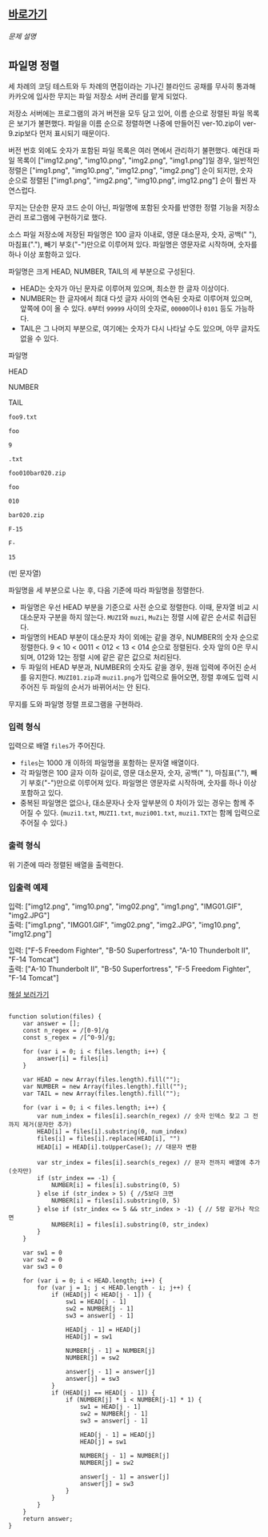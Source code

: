 
##  [바로가기](https://school.programmers.co.kr/learn/courses/30/lessons/17686)


###### 문제 설명

## 파일명 정렬

세 차례의 코딩 테스트와 두 차례의 면접이라는 기나긴 블라인드 공채를 무사히 통과해 카카오에 입사한 무지는 파일 저장소 서버 관리를 맡게 되었다.

저장소 서버에는 프로그램의 과거 버전을 모두 담고 있어, 이름 순으로 정렬된 파일 목록은 보기가 불편했다. 파일을 이름 순으로 정렬하면 나중에 만들어진 ver-10.zip이 ver-9.zip보다 먼저 표시되기 때문이다.

버전 번호 외에도 숫자가 포함된 파일 목록은 여러 면에서 관리하기 불편했다. 예컨대 파일 목록이 ["img12.png", "img10.png", "img2.png", "img1.png"]일 경우, 일반적인 정렬은 ["img1.png", "img10.png", "img12.png", "img2.png"] 순이 되지만, 숫자 순으로 정렬된 ["img1.png", "img2.png", "img10.png", img12.png"] 순이 훨씬 자연스럽다.

무지는 단순한 문자 코드 순이 아닌, 파일명에 포함된 숫자를 반영한 정렬 기능을 저장소 관리 프로그램에 구현하기로 했다.

소스 파일 저장소에 저장된 파일명은 100 글자 이내로, 영문 대소문자, 숫자, 공백(" "), 마침표("."), 빼기 부호("-")만으로 이루어져 있다. 파일명은 영문자로 시작하며, 숫자를 하나 이상 포함하고 있다.

파일명은 크게 HEAD, NUMBER, TAIL의 세 부분으로 구성된다.

-   HEAD는 숫자가 아닌 문자로 이루어져 있으며, 최소한 한 글자 이상이다.
-   NUMBER는 한 글자에서 최대 다섯 글자 사이의 연속된 숫자로 이루어져 있으며, 앞쪽에 0이 올 수 있다. `0`부터 `99999` 사이의 숫자로, `00000`이나 `0101` 등도 가능하다.
-   TAIL은 그 나머지 부분으로, 여기에는 숫자가 다시 나타날 수도 있으며, 아무 글자도 없을 수 있다.

파일명

HEAD

NUMBER

TAIL

`foo9.txt`

`foo`

`9`

`.txt`

`foo010bar020.zip`

`foo`

`010`

`bar020.zip`

`F-15`

`F-`

`15`

(빈 문자열)

파일명을 세 부분으로 나눈 후, 다음 기준에 따라 파일명을 정렬한다.

-   파일명은 우선 HEAD 부분을 기준으로 사전 순으로 정렬한다. 이때, 문자열 비교 시 대소문자 구분을 하지 않는다. `MUZI`와 `muzi`, `MuZi`는 정렬 시에 같은 순서로 취급된다.
-   파일명의 HEAD 부분이 대소문자 차이 외에는 같을 경우, NUMBER의 숫자 순으로 정렬한다. 9 < 10 < 0011 < 012 < 13 < 014 순으로 정렬된다. 숫자 앞의 0은 무시되며, 012와 12는 정렬 시에 같은 같은 값으로 처리된다.
-   두 파일의 HEAD 부분과, NUMBER의 숫자도 같을 경우, 원래 입력에 주어진 순서를 유지한다. `MUZI01.zip`과 `muzi1.png`가 입력으로 들어오면, 정렬 후에도 입력 시 주어진 두 파일의 순서가 바뀌어서는 안 된다.

무지를 도와 파일명 정렬 프로그램을 구현하라.

### 입력 형식

입력으로 배열 `files`가 주어진다.

-   `files`는 1000 개 이하의 파일명을 포함하는 문자열 배열이다.
-   각 파일명은 100 글자 이하 길이로, 영문 대소문자, 숫자, 공백(" "), 마침표("."), 빼기 부호("-")만으로 이루어져 있다. 파일명은 영문자로 시작하며, 숫자를 하나 이상 포함하고 있다.
-   중복된 파일명은 없으나, 대소문자나 숫자 앞부분의 0 차이가 있는 경우는 함께 주어질 수 있다. (`muzi1.txt`, `MUZI1.txt`, `muzi001.txt`, `muzi1.TXT`는 함께 입력으로 주어질 수 있다.)

### 출력 형식

위 기준에 따라 정렬된 배열을 출력한다.

### 입출력 예제

입력: ["img12.png", "img10.png", "img02.png", "img1.png", "IMG01.GIF", "img2.JPG"]  
출력: ["img1.png", "IMG01.GIF", "img02.png", "img2.JPG", "img10.png", "img12.png"]

입력: ["F-5 Freedom Fighter", "B-50 Superfortress", "A-10 Thunderbolt II", "F-14 Tomcat"]  
출력: ["A-10 Thunderbolt II", "B-50 Superfortress", "F-5 Freedom Fighter", "F-14 Tomcat"]

[해설 보러가기](http://tech.kakao.com/2017/11/14/kakao-blind-recruitment-round-3/)


~~~~JS

function solution(files) {
    var answer = [];
    const n_regex = /[0-9]/g
    const s_regex = /[^0-9]/g;

    for (var i = 0; i < files.length; i++) {
        answer[i] = files[i]
    }

    var HEAD = new Array(files.length).fill("");
    var NUMBER = new Array(files.length).fill("");
    var TAIL = new Array(files.length).fill("");

    for (var i = 0; i < files.length; i++) {
        var num_index = files[i].search(n_regex) // 숫자 인덱스 찾고 그 전까지 제거(문자만 추가)
        HEAD[i] = files[i].substring(0, num_index)
        files[i] = files[i].replace(HEAD[i], "")
        HEAD[i] = HEAD[i].toUpperCase(); // 대문자 변환

        var str_index = files[i].search(s_regex) // 문자 전까지 배열에 추가 (숫자만)
        if (str_index == -1) {
            NUMBER[i] = files[i].substring(0, 5)
        } else if (str_index > 5) { //5보다 크면
            NUMBER[i] = files[i].substring(0, 5)
        } else if (str_index <= 5 && str_index > -1) { // 5랑 같거나 작으면
            NUMBER[i] = files[i].substring(0, str_index)
        }
    }
    
    var sw1 = 0
    var sw2 = 0
    var sw3 = 0
    
    for (var i = 0; i < HEAD.length; i++) {
        for (var j = 1; j < HEAD.length - i; j++) {
            if (HEAD[j] < HEAD[j - 1]) {
                sw1 = HEAD[j - 1]
                sw2 = NUMBER[j - 1]
                sw3 = answer[j - 1]

                HEAD[j - 1] = HEAD[j]
                HEAD[j] = sw1

                NUMBER[j - 1] = NUMBER[j]
                NUMBER[j] = sw2

                answer[j - 1] = answer[j]
                answer[j] = sw3
            }
            if (HEAD[j] == HEAD[j - 1]) {
                if (NUMBER[j] * 1 < NUMBER[j-1] * 1) {
                    sw1 = HEAD[j - 1]
                    sw2 = NUMBER[j - 1]
                    sw3 = answer[j - 1]

                    HEAD[j - 1] = HEAD[j]
                    HEAD[j] = sw1

                    NUMBER[j - 1] = NUMBER[j]
                    NUMBER[j] = sw2

                    answer[j - 1] = answer[j]
                    answer[j] = sw3
                }
            }
        }
    }
    return answer;
}
~~~~